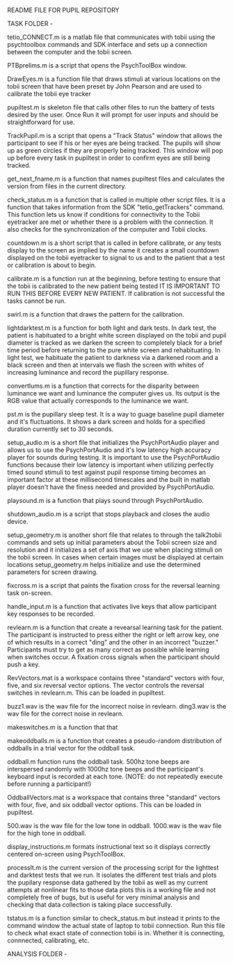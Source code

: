 README FILE FOR PUPIL REPOSITORY

TASK FOLDER - 

tetio_CONNECT.m is a matlab file that communicates with 
tobii using the psychtoolbox commands and SDK
interface and sets up a connection between the computer
and the tobii screen.

PTBprelims.m is a script that opens the PsychToolBox window. 

DrawEyes.m is a function file that draws stimuli at various locations
on the tobii screen that have been preset by John Pearson and are used
to calibrate the tobii eye tracker

pupiltest.m is skeleton file that calls other files to run the
battery of tests desired by the user. Once Run it will prompt for
user inputs and should be straightforward for use. 

TrackPupil.m is a script that opens a "Track Status" window that allows the
participant to see if his or her eyes are being tracked. The pupils will show up 
as green circles if they are properly being tracked. This window will pop up before 
every task in pupiltest in order to confirm eyes are still being tracked.

get_next_fname.m is a function that names pupiltest files and calculates the version
from files in the current directory. 

check_status.m is a function that is called in multiple other script files. It is
a function that takes information from the SDK "tetio_getTrackers" command. This 
function lets us know if conditions for connectivity to the Tobii eyetracker are 
met or whether there is a problem with the connection. It also checks for the 
synchronization of the computer and Tobii clocks.

countdown.m is a short script that is called in before calibrate,
or any tests display to the screen as implied by the name it creates
a small countdown displayed on the tobii eyetracker to signal to us
and to the patient that a test or calibration is about to begin.

calibrate.m is a function run at the beginning, before testing to ensure
that the tobii is calibrated to the new patient being tested IT IS IMPORTANT TO
RUN THIS BEFORE EVERY NEW PATIENT. If calibration is not successful the tasks cannot be run.

swirl.m is a function that draws the pattern for the calibration. 

lightdarktest.m is a function for both light and dark tests. In dark test, the patient is
habituated to a bright white screen displayed on the tobii and pupil diameter is tracked as
we darken the screen to completely black for a brief time period before returning to the pure
white screen and rehabituating. In light test, we habituate the patient to darkness via a 
darkened room and a black screen and then at intervals we flash the screen with whites of  
increasing luminance and record the pupillary response.

convertlums.m is a function that corrects for the disparity between luminance we want and
luminance the computer gives us. Its output is the RGB value that actually corresponds
to the luminance we want. 

pst.m is the pupillary sleep test. It is a way to guage baseline pupil diameter and it's fluctuations.
It shows a dark screen and holds for a specified duration currently set to 30 seconds.

setup_audio.m is a short file that initializes the PsychPortAudio player and allows us
to use the PsychPortAudio and it's low latency high accuracy player for sounds during
testing. It is important to use the PsychPortAudio functions because their low latency
is important when utilizing perfectly timed sound stimuli to test against pupil response
timing becomes an important factor at these millisecond timescales and the built in matlab
player doesn't have the finess needed and provided by PsychPortAudio.

playsound.m is a function that plays sound through PsychPortAudio. 

shutdown_audio.m is a script that stops playback and closes the audio device.

setup_geometry.m is another short file that relates to through the talk2tobii commands and
sets up initial parameters about the Tobii screen size and resolution and it initializes a
set of axis that we use when placing stimuli on the tobii screen. In cases when certain 
images must be displayed at certain locations setup_geometry.m helps initialize and use the
determined parameters for screen drawing.

fixcross.m is a script that paints the fixation cross for the reversal learning task 
on-screen.

handle_input.m is a function that activates live keys that allow participant key responses
to be recorded. 

revlearn.m is a function that create a revearsal learning task for the patient. 
The participant is instructed to press either the right or left arrow key, one of which
results in a correct "ding" and the other in an incorrect "buzzer." Participants must
try to get as many correct as possible while learning when switches occur. A fixation cross
signals when the participant should push a key.

RevVectors.mat is a workspace contains three "standard" vectors with four, five, and six 
reversal vector options. The vector controls the reversal switches in revlearn.m.
This can be loaded in pupiltest.

buzz1.wav is the wav file for the incorrect noise in revlearn.
ding3.wav is the wav file for the correct noise in revlearn.

makeswitches.m is a function that that 

makeoddballs.m is a function that creates a pseudo-random distribution of oddballs 
in a trial vector for the oddball task.

oddball.m function runs the oddball task. 500hz tone beeps are interspersed randomly 
with 1000hz tone beeps and the participant's keyboard input is recorded at each tone.
(NOTE: do not repeatedly execute before running a participant!)

OddballVectors.mat is a workspace that contains three "standard" vectors with four,
five, and six oddball vector options. This can be loaded in pupiltest.

500.wav is the wav file for the low tone in oddball.
1000.wav is the wav file for the high tone in oddball. 

display_instructions.m formats instructional text so it displays correctly centered 
on-screen using PsychToolBox. 

processlt.m is the current version of the processing script for the lighttest and darktest
tests that we run. It isolates the different test trials and plots the pupilary response 
data gathered by the tobii as well as my current attempts at nonlinear fits to those data plots
this is a working file and not completely free of bugs, but is useful for very minimal analysis
and checking that data collection is taking place successfully.


tstatus.m is a function similar to check_status.m but instead it prints to the command window
the actual state of laptop to tobii connection. Run this file to check what exact state of connection
tobii is in. Whether it is connecting, connnected, calibrating, etc.

ANALYSIS FOLDER - 



